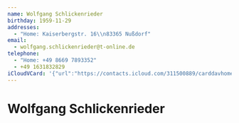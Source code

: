 ```yaml
---
name: Wolfgang Schlickenrieder
birthday: 1959-11-29
addresses:
  - "Home: Kaiserbergstr. 16\\n83365 Nußdorf"
email:
  - wolfgang.schlickenrieder@t-online.de
telephone:
  - "Home: +49 8669 7893352"
  - +49 1631832829
iCloudVCard: '{"url":"https://contacts.icloud.com/311500889/carddavhome/card/ODFkMGM0ZmMtMDBhOC00YTE5LWJlZWQtM2I5YTQ0ODAyY2Zh.vcf","etag":"\"kmfhdik5\"","data":"BEGIN:VCARD\r\nVERSION:3.0\r\nFN:\r\nN:Schlickenrieder;Wolfgang;;;\r\nUID:81d0c4fc-00a8-4a19-beed-3b9a44802cfa\r\nBDAY;VALUE=date:1959-11-29\r\nADR;TYPE=HOME:;;Kaiserbergstr. 16\\n83365 Nußdorf;;;;;\r\nPRODID:-//Apple Inc.//Apple WebDAV Outlook Store 4.8.26//ENX-APPLE-OL-MAPPI\r\n NG-INFO:1\r\nREV:2025-04-03T22:11:40Z\r\nORG:;\r\nEMAIL:wolfgang.schlickenrieder@t-online.de\r\nTEL;TYPE=HOME:+49 8669 7893352\r\nTEL;TYPE=CELL:+49 1631832829\r\nEND:VCARD"}'
---
```

# Wolfgang Schlickenrieder
